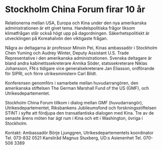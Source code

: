 # Stockholm China Forum firar 10 år

Relationerna mellan USA, Europa och Kina under den nya amerikanska administrationen är ett givet tema. Handelspolitiska frågor liksom klimatfrågan står också högt upp på dagordningen. Säkerhetspolitiskt är utvecklingen på Koreahalvön den viktigaste frågan.

Några av deltagarna är professor Minxin Pei, Kinas ambassadör i Stockholm Chen Yuming och Audrey Winter, Deputy Assistant U.S. Trade Representative i den amerikanska administrationen. Svenska deltagare är bland andra kabinettssekreterare Annika Söder, statssekreterare Niklas Johansson, FN:s tidigare vice generalsekreterare Jan Eliasson, ordförande för SIPRI, och förre utrikesministern Carl Bildt.

Konferensen genomförs i samarbete mellan huvudarrangören, den amerikanska stiftelsen The German Marshall Fund of the US (GMF), och Utrikesdepartementet.

Stockholm China Forum tillkom i dialog mellan GMF (huvudarrangör), Utrikesdepartementet, Riksbankens Jubileumsfond och forskningsstiftelsen STINT i syfte att fördjupa den transatlantiska dialogen med Kina. Tre av de senaste årens möten har ägt rum i Kina och ett i Washington, övriga i Stockholm.

Kontakt:
Ambassadör Börje Ljunggren, Utrikesdepartementets koordinator
Tel. 073-832 0521
Kansliråd Magnus Stuxberg, UD:s Asienenhet
Tel. 070-508 3389
